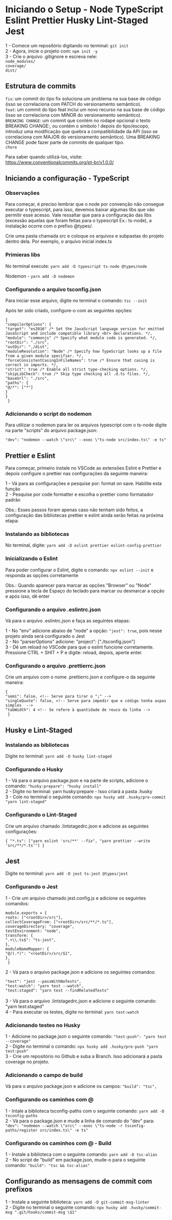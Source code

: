 # Iniciando o Setup - Node TypeScript Eslint Prettier Husky Lint-Staged Jest

1 - Comece um repositório digitando no terminal: `git init` <br>
2 - Agora, inicie o projeto com: `npm init -y` <br> 
3 - Crie o arquivo .gitignore e escreva nele: <br>
`
node_modules/ `<br>`
coverage/ `<br>`
dist/
`

## Estrutura de commits

`fix`: um commit do tipo fix soluciona um problema na sua base de código (isso se correlaciona com PATCH do versionamento semântico). <br>
`feat`: um commit do tipo feat inclui um novo recurso na sua base de código (isso se correlaciona com MINOR do versionamento semântico). <br>
`BREAKING CHANGE`: um commit que contém no rodapé opcional o texto BREAKING CHANGE:, ou contém o símbolo ! depois do tipo/escopo, introduz uma modificação que quebra a compatibilidade da API (isso se correlaciona com MAJOR do versionamento semântico). Uma BREAKING CHANGE pode fazer parte de commits de qualquer tipo. <br>
`chore`

Para saber quando utilizá-los, visite: https://www.conventionalcommits.org/pt-br/v1.0.0/

## Iniciando a configuração - TypeScript

### Observações

Para começar, é preciso lembrar que o node por convenção não consegue executar o typescript, para isso, devemos baixar algumas libs que vão permitir esse acesso. Vale ressaltar que para a configuração das libs (excessão aquelas que foram feitas para o typescript Ex.: ts-node), a instalação ocorre com o prefixo @types/. <br>

Crie uma pasta chamada src e coloque os arquivos e subpastas do projeto dentro dela. Por exemplo, o arquivo inicial index.ts

### Primieras libs

No terminal execute: `yarn add -D typescript ts-node @types/node` <br>

Nodemon - `yarn add -D nodemon` <br>

### Configurando o arquivo tsconfig.json 

Para iniciar esse arquivo, digite no terminal o comando: `tsc --init` <br>

Após ter sido criado, configure-o com as seguintes opções: <br>

`{ `<br>`
  "compilerOptions": { `<br>`
    "target": "es2016" /* Set the JavaScript language version for emitted JavaScript and include compatible library <br> declarations. */, `<br>`
    "module": "commonjs" /* Specify what module code is generated. */, `<br>`
    "rootDir": "./src", `<br>`
    "outDir": "./dist", `<br>`
    "moduleResolution": "Node" /* Specify how TypeScript looks up a file from a given module specifier. */, `<br>`
    "forceConsistentCasingInFileNames": true /* Ensure that casing is correct in imports. */, `<br>`
    "strict": true /* Enable all strict type-checking options. */, `<br>`
    "skipLibCheck": true /* Skip type checking all .d.ts files. */, `<br>`
    "baseUrl": "./src", `<br>`
    "paths": { `<br>`
      "@/*": ["*"] `<br>`
    } `<br>`
  } `<br>`
}`

### Adicionando o script do nodemon

Para utilizar o nodemon para ler os arquivos typescript com o ts-node digite na parte "scripts" do arquivo package.json: <br> 

`"dev": "nodemon --watch \"src\" --exec \"ts-node src/index.ts\" -e ts"`

## Prettier e Eslint

Para começar, primeiro instale no VSCode as extensões Eslint e Prettier e depois configure o prettier nas configurações da seguinte maneira: <br>

1 - Vá para as configurações e pesquise por: format on save. Habilite esta função <br>
2 - Pesquise por code formatter e escolha o prettier como formatador padrão <br>

Obs.: Esses passos foram apenas caso não tenham sido feitos, a configuração das bibliotecas prettier e eslint ainda serão feitas na próxima etapa:

### Instalando as bibliotecas

No terminal, digite: `yarn add -D eslint prettier eslint-config-prettier`

### Inicializando o Eslint

Para poder configurar o Eslint, digite o comando: `npx eslint --init` e responda as opções corretamente <br>

Obs.: Quando aparecer para marcar as opções "Browser" ou "Node" pressione a tecla de Espaço do teclado para marcar ou desmarcar a opção e após isso, dê enter

### Configurando o arquivo .eslintrc.json

Vá para o arquivo .eslintrc.json e faça as seguintes etapas: <br>

1 - No "env" adicione abaixo de "node" a opção: `"jest": true`, pois nesse projeto ainda será configurado o Jest <br>
2 - No "parserOptions" adicione: "project": ["./tsconfig.json"] <br>
3 - Dê um reload no VSCode para que o eslint funcione corretamente. Pressione CTRL + SHIT + P e digite: reload, depois, aperte enter.

### Configurando o arquivo .prettierrc.json

Crie um arquivo com o nome .prettierrc.json e configure-o da seguinte maneira: <br>

`{ `<br>`
    "semi": false, <!-- Serve para tirar o ";" --> `<br>`
    "singleQuote": false, <!-- Serve para impedir que o código tenha aspas simples  --> `<br>`
    "tabWidth": 4 <!-- Se refere à quantidade de reuco da linha --> `<br>`
}`

## Husky e Lint-Staged

### Instalando as bibliotecas

Digite no terminal: `yarn add -D husky lint-staged`

### Configurando o Husky

1 - Vá para o arquivo package.json e na parte de scripts, adicione o comando: `"husky:prepare": "husky install"` <br>
2 - Digite no terminal: yarn husky:prepare - Isso criará a pasta .husky <br>
3 - Cole no terminal o seguinte comando: `npx husky add .husky/pre-commit "yarn lint-staged"`

### Configurando o Lint-Staged

Crie um arquivo chamado .lintstagedrc.json e adicione as seguintes configurações: <br>

`{
  "*.ts": ["yarn eslint 'src/**' --fix", "yarn prettier --write 'src/**/*.ts'"]
}`

## Jest

Digite no terminal: `yarn add -D jest ts-jest @types/jest`

### Configurando o Jest

1 - Crie um arquivo chamado jest.config.js e adicione os seguintes comandos: <br>

`module.exports = { `<br>`
  roots: ["<rootDir>/src"], `<br>`
  collectCoverageFrom: ["<rootDir>/src/**/*.ts"], `<br>`
  coverageDirectory: "coverage", `<br>`
  testEnvironment: "node", `<br>`
  transform: { `<br>`
    ".+\\.ts$": "ts-jest", `<br>`
  }, `<br>`
  moduleNameMapper: { `<br>`
    "@/(.*)": "<rootDir>/src/$1", `<br>`
  }, `<br>`
}` <br>

2 - Vá para o arquivo package.json e adicione os seguintes comandos:  <br>

`
  "test": "jest --passWithNoTests", `<br>`
  "test:watch": "yarn test --watch", `<br>`
  "test:staged": "yarn test --findRelatedTests"
`
<br> <br>
3 - Vá para o arquivo .lintstagedrc.json e adicione o seguinte comando: "yarn test:staged" <br>
4 - Para executar os testes, digite no terminal: `yarn test:watch` <br>

### Adicionando testes no Husky

1 - Adicione no package.json o seguinte comando: `"test:push": "yarn test --coverage"` <br>
2 - Digite no terminal o comando: `npx husky add .husky/pre-push "yarn test:push"` <br>
3 - Crie um repositório no Github e suba a Branch. Isso adicionará a pasta coverage no projeto.

### Adicionando o campo de build

Vá para o arquivo package.json e adicione os campos: `"build": "tsc",`

### Configurando os caminhos com @

1 - Intale a biblioteca tsconfig-paths com o seguinte comando: `yarn add -D tsconfig-paths` <br>
2 - Vá para o package.json e mude a linha de comando do "dev" para: `"dev": "nodemon --watch \"src\" --exec \"ts-node -r tsconfig-paths/register src/index.ts\" -e ts"` 

### Configurando os caminhos com @ - Build

1 - Instale a biblioteca com o seguinte comando: `yarn add -D tsc-alias` <br>
2 - No script de "build" em package.json, mude-o para o seguinte comando: `"build": "tsc && tsc-alias"`

## Configurando as mensagens de commit com prefixos

1 - Instale a seguinte biblioteca: `yarn add -D git-commit-msg-linter` <br>
2 - Digite no terminal o seguinte comando: `npx husky add .husky/commit-msg ".git/hooks/commit-msg \$1"`
